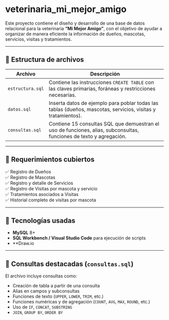 # veterinaria_mi_mejor_amigo

Este proyecto contiene el diseño y desarrollo de una base de datos relacional para la veterinaria **“Mi Mejor Amigo”**, con el objetivo de ayudar a organizar de manera eficiente la información de dueños, mascotas, servicios, visitas y tratamientos.

---

## 📁 Estructura de archivos

| Archivo             | Descripción |
|---------------------|-------------|
| `estructura.sql`    | Contiene las instrucciones `CREATE TABLE` con las claves primarias, foráneas y restricciones necesarias. |
| `datos.sql`         | Inserta datos de ejemplo para poblar todas las tablas (dueños, mascotas, servicios, visitas y tratamientos). |
| `consultas.sql`     | Contiene 15 consultas SQL que demuestran el uso de funciones, alias, subconsultas, funciones de texto y agregación. |

---

## 📌 Requerimientos cubiertos

✅ Registro de Dueños  
✅ Registro de Mascotas  
✅ Registro y detalle de Servicios  
✅ Registro de Visitas por mascota y servicio  
✅ Tratamientos asociados a Visitas  
✅ Historial completo de visitas por mascota  

---

## 🧩 Tecnologías usadas

- **MySQL** 8+
- **SQL Workbench / Visual Studio Code** para ejecución de scripts
- **Draw.io 

---

## 🔎 Consultas destacadas (`consultas.sql`)

El archivo incluye consultas como:

- Creación de tabla a partir de una consulta
- Alias en campos y subconsultas
- Funciones de texto (`UPPER`, `LOWER`, `TRIM`, etc.)
- Funciones numéricas y de agregación (`COUNT`, `AVG`, `MAX`, `ROUND`, etc.)
- Uso de `IF`, `CONCAT`, `SUBSTRING`
- `JOIN`, `GROUP BY`, `ORDER BY`
